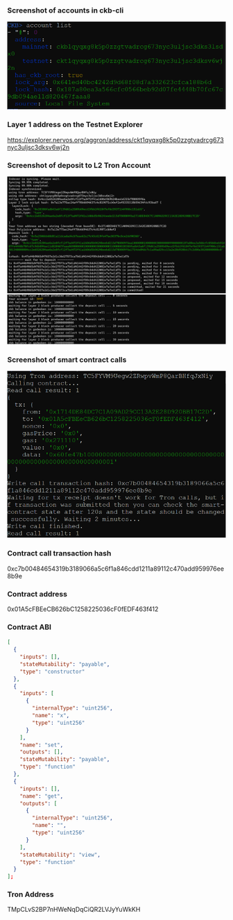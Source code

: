 ### Screenshot of accounts in ckb-cli

![](1.png)

### Layer 1 address on the Testnet Explorer
https://explorer.nervos.org/aggron/address/ckt1qyqxg8k5p0zzgtvadrcg673nyc3uljsc3dksv6wj2n

### Screenshot of deposit to L2 Tron Account
![](2.png)
![](3.png)
### Screenshot of smart contract calls

![](4.png)

### Contract call transaction hash
0xc7b00484654319b3189066a5c6f1a846cdd1211a89112c470add959976ee8b9e

### Contract address
0x01A5cFBEeCB626bC1258225036cF0fEDF463f412

### Contract ABI
```json
[
  {
    "inputs": [],
    "stateMutability": "payable",
    "type": "constructor"
  },
  {
    "inputs": [
      {
        "internalType": "uint256",
        "name": "x",
        "type": "uint256"
      }
    ],
    "name": "set",
    "outputs": [],
    "stateMutability": "payable",
    "type": "function"
  },
  {
    "inputs": [],
    "name": "get",
    "outputs": [
      {
        "internalType": "uint256",
        "name": "",
        "type": "uint256"
      }
    ],
    "stateMutability": "view",
    "type": "function"
  }
];
```

### Tron Address
TMpCLvS2BP7nHWeNqDqCiQR2LVJyYuWkKH